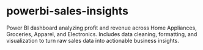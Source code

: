 # powerbi-sales-insights
Power BI dashboard analyzing profit and revenue across Home Appliances, Groceries, Apparel, and Electronics. Includes data cleaning, formatting, and visualization to turn raw sales data into actionable business insights.
